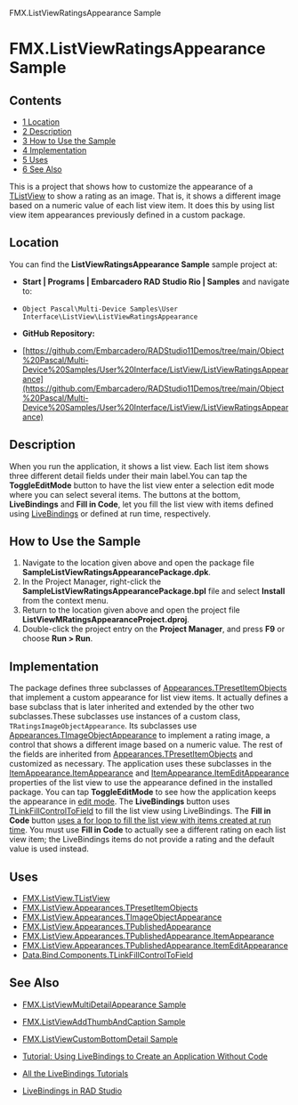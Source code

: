 FMX.ListViewRatingsAppearance Sample[]()
# FMX.ListViewRatingsAppearance Sample 



## Contents



* [1 Location](#Location)
* [2 Description](#Description)
* [3 How to Use the Sample](#How_to_Use_the_Sample)
* [4 Implementation](#Implementation)
* [5 Uses](#Uses)
* [6 See Also](#See_Also)

This is a project that shows how to customize the appearance of a [TListView](http://docwiki.embarcadero.com/Libraries/en/FMX.ListView.TListView) to show a rating as an image. That is, it shows a different image based on a numeric value of each list view item. It does this by using list view item appearances previously defined in a custom package.
## Location 

You can find the **ListViewRatingsAppearance Sample** sample project at:
* **Start | Programs | Embarcadero RAD Studio Rio | Samples** and navigate to:

* `Object Pascal\Multi-Device Samples\User Interface\ListView\ListViewRatingsAppearance`

* **GitHub Repository:**

* [https://github.com/Embarcadero/RADStudio11Demos/tree/main/Object%20Pascal/Multi-Device%20Samples/User%20Interface/ListView/ListViewRatingsAppearance](https://github.com/Embarcadero/RADStudio11Demos/tree/main/Object%20Pascal/Multi-Device%20Samples/User%20Interface/ListView/ListViewRatingsAppearance)

## Description 

When you run the application, it shows a list view. Each list item shows three different detail fields under their main label.You can tap the **ToggleEditMode** button to have the list view enter a selection edit mode where you can select several items. The buttons at the bottom, **LiveBindings** and **Fill in Code**, let you fill the list view with items defined using [LiveBindings](http://docwiki.embarcadero.com/RADStudio/en/LiveBindings_in_RAD_Studio) or defined at run time, respectively.

## How to Use the Sample 


1.  Navigate to the location given above and open the package file **SampleListViewRatingsAppearancePackage.dpk**.
2.  In the Project Manager, right-click the **SampleListViewRatingsAppearancePackage.bpl** file and select **Install** from the context menu.
3.  Return to the location given above and open the project file **ListViewMRatingsAppearanceProject.dproj**.
4.  Double-click the project entry on the **Project Manager**, and press **F9** or choose **Run > Run**.

## Implementation 

The package defines three subclasses of [Appearances.TPresetItemObjects](http://docwiki.embarcadero.com/Libraries/en/FMX.ListView.Appearances.TPresetItemObjects) that implement a custom appearance for list view items. It actually defines a base subclass that is later inherited and extended by the other two subclasses.These subclasses use instances of a custom class, `TRatingsImageObjectAppearance`. Its subclasses use [Appearances.TImageObjectAppearance](http://docwiki.embarcadero.com/Libraries/en/FMX.ListView.Appearances.TImageObjectAppearance) to implement a rating image, a control that shows a different image based on a numeric value. The rest of the fields are inherited from [Appearances.TPresetItemObjects](http://docwiki.embarcadero.com/Libraries/en/FMX.ListView.Appearances.TPresetItemObjects) and customized as necessary.
The application uses these subclasses in the [ItemAppearance.ItemAppearance](http://docwiki.embarcadero.com/Libraries/en/FMX.ListView.Appearances.TPublishedAppearance.ItemAppearance) and [ItemAppearance.ItemEditAppearance](http://docwiki.embarcadero.com/Libraries/en/FMX.ListView.Appearances.TPublishedAppearance.ItemEditAppearance) properties of the list view to use the appearance defined in the installed package. You can tap **ToggleEditMode** to see how the application keeps the appearance in [edit mode](http://docwiki.embarcadero.com/Libraries/en/FMX.ListView.TListViewBase.EditMode).
The **LiveBindings** button uses [TLinkFillControlToField](http://docwiki.embarcadero.com/Libraries/en/Data.Bind.Components.TLinkFillControlToField) to fill the list view using LiveBindings. The **Fill in Code** button [uses a for loop to fill the list view with items created at run time](http://docwiki.embarcadero.com/Libraries/en/FMX.ListView.TListView#Example). You must use **Fill in Code** to actually see a different rating on each list view item; the LiveBindings items do not provide a rating and the default value is used instead.

## Uses 


* [FMX.ListView.TListView](http://docwiki.embarcadero.com/Libraries/en/FMX.ListView.TListView)
* [FMX.ListView.Appearances.TPresetItemObjects](http://docwiki.embarcadero.com/Libraries/en/FMX.ListView.Appearances.TPresetItemObjects)
* [FMX.ListView.Appearances.TImageObjectAppearance](http://docwiki.embarcadero.com/Libraries/en/FMX.ListView.Appearances.TImageObjectAppearance)
* [FMX.ListView.Appearances.TPublishedAppearance](http://docwiki.embarcadero.com/Libraries/en/FMX.ListView.Appearances.TPublishedAppearance)
* [FMX.ListView.Appearances.TPublishedAppearance.ItemAppearance](http://docwiki.embarcadero.com/Libraries/en/FMX.ListView.Appearances.TPublishedAppearance.ItemAppearance)
* [FMX.ListView.Appearances.TPublishedAppearance.ItemEditAppearance](http://docwiki.embarcadero.com/Libraries/en/FMX.ListView.Appearances.TPublishedAppearance.ItemEditAppearance)
* [Data.Bind.Components.TLinkFillControlToField](http://docwiki.embarcadero.com/Libraries/en/Data.Bind.Components.TLinkFillControlToField)

## See Also 


* [FMX.ListViewMultiDetailAppearance Sample](http://docwiki.embarcadero.com/CodeExamples/en/FMX.ListViewMultiDetailAppearance_Sample)
* [FMX.ListViewAddThumbAndCaption Sample](http://docwiki.embarcadero.com/CodeExamples/en/FMX.ListViewAddThumbAndCaption_Sample)
* [FMX.ListViewCustomBottomDetail Sample](http://docwiki.embarcadero.com/CodeExamples/en/FMX.ListViewCustomBottomDetail_Sample)

* [Tutorial: Using LiveBindings to Create an Application Without Code](http://docwiki.embarcadero.com/RADStudio/en/Tutorial:_Using_LiveBindings_to_Create_an_Application_Without_Code)
* [All the LiveBindings Tutorials](http://docwiki.embarcadero.com/RADStudio/en/Database_and_LiveBindings_Tutorials)
* [LiveBindings in RAD Studio](http://docwiki.embarcadero.com/RADStudio/en/LiveBindings_in_RAD_Studio)





